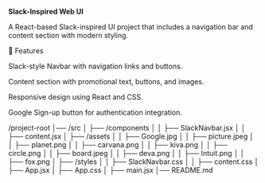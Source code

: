 **Slack-Inspired Web UI**

A React-based Slack-inspired UI project that includes a navigation bar and content section with modern styling.

🚀 Features

Slack-style Navbar with navigation links and buttons.

Content section with promotional text, buttons, and images.

Responsive design using React and CSS.

Google Sign-up button for authentication integration.


/project-root
│── /src
│   ├── /components
│   │   ├── SlackNavbar.jsx
│   │   ├── content.jsx
│   ├── /assets
│   │   ├── Google.jpg
│   │   ├── picture.jpeg
│   │   ├── planet.png
│   │   ├── carvana.png
│   │   ├── kiva.png
│   │   ├── circle.png
│   │   ├── board.jpeg
│   │   ├── deva.png
│   │   ├── Intuit.png
│   │   ├── fox.png
│   ├── /styles
│   │   ├── SlackNavbar.css
│   │   ├── content.css
│   ├── App.jsx
│   ├── App.css
│   ├── main.jsx
│── README.md
